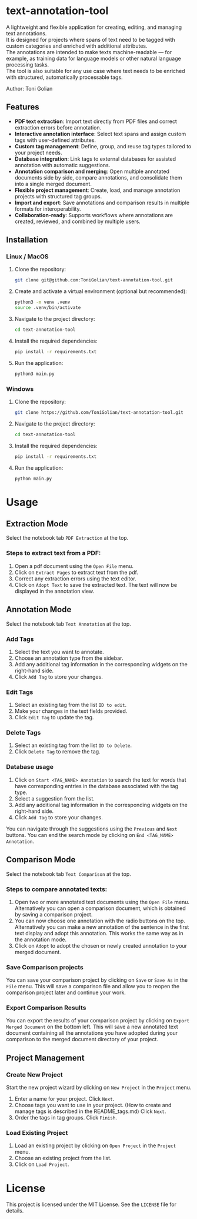 # text-annotation-tool
A lightweight and flexible application for creating, editing, and managing text annotations.  
It is designed for projects where spans of text need to be tagged with custom categories and enriched with additional attributes.  
The annotations are intended to make texts machine-readable — for example, as training data for language models or other natural language processing tasks.  
The tool is also suitable for any use case where text needs to be enriched with structured, automatically processable tags.

Author: Toni Golian

## Features
- **PDF text extraction**: Import text directly from PDF files and correct extraction errors before annotation.  
- **Interactive annotation interface**: Select text spans and assign custom tags with user-defined attributes.  
- **Custom tag management**: Define, group, and reuse tag types tailored to your project needs.  
- **Database integration**: Link tags to external databases for assisted annotation with automatic suggestions.  
- **Annotation comparison and merging**: Open multiple annotated documents side by side, compare annotations, and consolidate them into a single merged document.  
- **Flexible project management**: Create, load, and manage annotation projects with structured tag groups.  
- **Import and export**: Save annotations and comparison results in multiple formats for interoperability.  
- **Collaboration-ready**: Supports workflows where annotations are created, reviewed, and combined by multiple users.  

## Installation
### Linux / MacOS
1. Clone the repository:
   ```bash
   git clone git@github.com:ToniGolian/text-annotation-tool.git
   ```
2. Create and activate a virtual environment (optional but recommended):
   ```bash
   python3 -m venv .venv
   source .venv/bin/activate
   ```
3. Navigate to the project directory:
    ```bash
   cd text-annotation-tool
   ```
4. Install the required dependencies:
   ```bash
   pip install -r requirements.txt
   ```
5. Run the application:
   ```bash
   python3 main.py
   ```
   
### Windows
1. Clone the repository:
   ```bash
   git clone https://github.com/ToniGolian/text-annotation-tool.git
   ```
2. Navigate to the project directory:
    ```bash
   cd text-annotation-tool
   ```      
3. Install the required dependencies:
   ```bash
   pip install -r requirements.txt
   ```
4. Run the application:
   ```bash
   python main.py
   ```
# Usage
## Extraction Mode
Select the notebook tab `PDF Extraction` at the top.
### Steps to extract text from a PDF:  
1. Open a pdf document using the `Open File` menu.
2. Click on `Extract Pages` to extract text from the pdf.
3. Correct any extraction errors using the text editor.
4. Click on `Adopt Text` to save the extracted text. The text will now be displayed in the annotation view.

## Annotation Mode
Select the notebook tab `Text Annotation` at the top.
### Add Tags
1. Select the text you want to annotate.
2. Choose an annotation type from the sidebar.
3. Add any additional tag information in the corresponding widgets on the right-hand side.
4. Click `Add Tag` to store your changes.

### Edit Tags
1. Select an existing tag from the list `ID to edit`. 
2. Make your changes in the text fields provided.
3. Click `Edit Tag` to update the tag.

### Delete Tags
1. Select an existing tag from the list `ID to Delete`.
2. Click `Delete Tag` to remove the tag.

### Database usage
1. Click on `Start <TAG_NAME> Annotation` to search the text for words that have corresponding entries in the database associated with the tag type.
2. Select a suggestion from the list.
3. Add any additional tag information in the corresponding widgets on the right-hand side.
4. Click `Add Tag` to store your changes.

You can navigate through the suggestions using the `Previous` and `Next` buttons.
You can end the search mode by clicking on `End <TAG_NAME> Annotation`.

## Comparison Mode
Select the notebook tab `Text Comparison` at the top.
### Steps to compare annotated texts:
1. Open two or more annotated text documents using the `Open File` menu. Alternatively you can open a comparison document, which is obtained by saving a comparison project.
2. You can now choose one annotation with the radio buttons on the top. Alternatively you can make a new annotation of the sentence in the first text display and adopt this annotation. This works the same way as in the annotation mode.
3. Click on `Adopt` to adopt the chosen or newly created annotation to your merged document.

### Save Comparison projects
You can save your comparison project by clicking on `Save` or `Save As` in the `File` menu. This will save a comparison file and allow you to reopen the comparison project later and continue your work.

### Export Comparison Results
You can export the results of your comparison project by clicking on `Export Merged Document` on the bottom left. This will save a new annotated text document containing all the annotations you have adopted during your comparison to the merged document directory of your project.

## Project Management
### Create New Project
Start the new project wizard by clicking on `New Project` in the `Project` menu.
1. Enter a name for your project. Click `Next`.
2. Choose tags you want to use in your project. (How to create and manage tags is described in the README_tags.md) Click `Next`.
3. Order the tags in tag groups. Click `Finish`.

### Load Existing Project
1. Load an existing project by clicking on `Open Project` in the `Project` menu.
2. Choose an existing project from the list.
3. Click on `Load Project`.

# License
This project is licensed under the MIT License. See the `LICENSE` file for details.